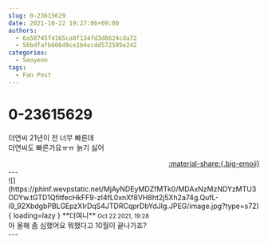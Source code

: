 ```yaml
---
slug: 0-23615629
date: 2021-10-22 19:27:06+09:00
authors:
  - 6a58745f4165ca8f134fd3d8624cda72
  - 56bdfafb606d9ce1b4ecdd572595e242
categories:
  - Seoyeon
tags:
  - Fan Post
---
```


# 0-23615629

<div class="post-container" markdown="1">
<div class="content-container md-sidebar__scrollwrap" markdown="1">

더연씨 21년이 전 너무 빠른데<br>더연씨도 빠른가요ㅠㅠ 늙기 싫어

</div>
</div>

<div style="text-align: right;" markdown="1">
<a href="https://weverse.io/fromis9/fanpost/0-23615629" style="text-align: right;">:material-share:{.big-emoji}</a>
</div>
---

<div class="comments-container md-sidebar__scrollwrap" markdown="1">
<div class="comment" markdown="1">
<div class='id-container' markdown="1">
![](https://phinf.wevpstatic.net/MjAyNDEyMDZfMTk0/MDAxNzMzNDYzMTU3ODYw.tGTD1QfitfecHkFF9-zI4fL0xnXf8VH8ht2j5Xh2a74g.QufL-i9_92XbdgbPBLGEpzXIrDqS4JTDRCqprDbYdJIg.JPEG/image.jpg?type=s72){ loading=lazy }
**<span class="artist">더여니</span>** <small>Oct 22 2021, 19:28</small><br>
</div>
<div class='comment-body' markdown="1">
아 올해 좀 심했어요 뭐했다고 10월이 끝나가죠?
</div>
</div>
</div>
---
